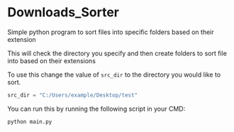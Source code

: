# Downloads_Sorter
Simple python program to sort files into specific folders based on their extension

This will check the directory you specify and then create folders to sort file into based on their extensions

To use this change the value of `src_dir` to the directory you would like to sort.
```python
src_dir = "C:/Users/example/Desktop/test"
```

You can run this by running the following script in your CMD:
```
python main.py
```




